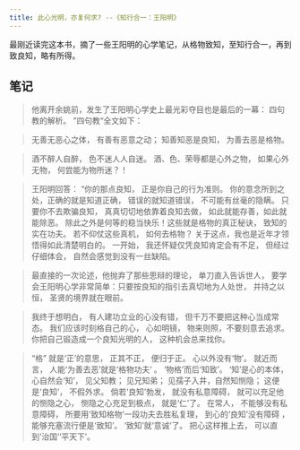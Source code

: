 ```yaml
---
title: 此心光明，亦复何求? --《知行合一：王阳明》
---
```

最刚近读完这本书，摘了一些王阳明的心学笔记，从格物致知，至知行合一，再到致良知，略有所得。  
<!-- more -->

## 笔记

 >  他离开余姚前，发生了王阳明心学史上最光彩夺目也是最后的一幕： 四句教的解析。 ”四句教“全文如下： 

> 无善无恶心之体，
> 有善有恶意之动； 
> 知善知恶是良知，
> 为善去恶是格物。 

>  酒不醉人自醉， 色不迷人人自迷。 酒、色、荣辱都是心外之物， 如果心外无物， 何尝能为物所迷？！

>   王阳明回答： “你的那点良知， 正是你自己的行为准则。 你的意念所到之处，正确的就是知道正确， 错误的就知道错误， 不可能有丝毫的隐瞒。 只要你不去欺骗良知， 真真切切地依靠着良知去做， 如此就能存善，如此就能除恶。 除此之外是何等的稳当快乐！这些就是格物的真正秘诀， 致知的实在功夫。 若不仰仗这些真机， 如何去格物？ 关于这点，我也是近年才领悟得如此清楚明白的。 一开始， 我还怀疑仅凭良知肯定会有不足， 但经过仔细体会， 自然会感觉到没有一丝缺陷。 

>  最直接的一次论述，他抛弃了那些思辩的理论， 单刀直入告诉世人， 要学会王阳明心学非常简单：只要按良知的指引去真切地为人处世， 并持之以恒， 圣贤的境界就在眼前。 

>  我终于想明白，  有人建功立业的心没有错， 但千万不要把这种心当成常态。 我们应该时刻格自己的心， 心如明镜， 物来则照，不要刻意去追求。 你把自己锻造成一个良知光明的人， 这种机会总来找你。

>  “格” 就是‘正’的意思， 正其不正， 便归于正。 心以外没有‘物’。 就近而言， 人能‘为善去恶’就是‘格物功夫’ 。 ‘物格’而后‘知致’。 ‘知’是心的本体， 心自然会‘知’， 见父知教； 见兄知弟； 见孺子入井，自然知恻隐； 这便是‘良知’， 不假外求。 倘若‘良知’勃发， 就没有私意障碍， 就可以充足他的恻隐之心， 恻隐之心充足到极点， 就是‘仁’了。 在常人， 不能够没有私意障碍， 所要用‘致知格物’一段功夫去胜私复理， 到心的‘良知’没有障碍 ， 能够充塞流行便是‘致知’。 ‘致知’就‘意诚‘了。 把心这样推上去， 可以直到’治国’‘平天下’。 
